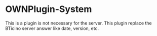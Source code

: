 OWNPlugin-System
================
This is a plugin is not necessary for the server.
This plugin replace the BTicino server answer like date, version, etc.